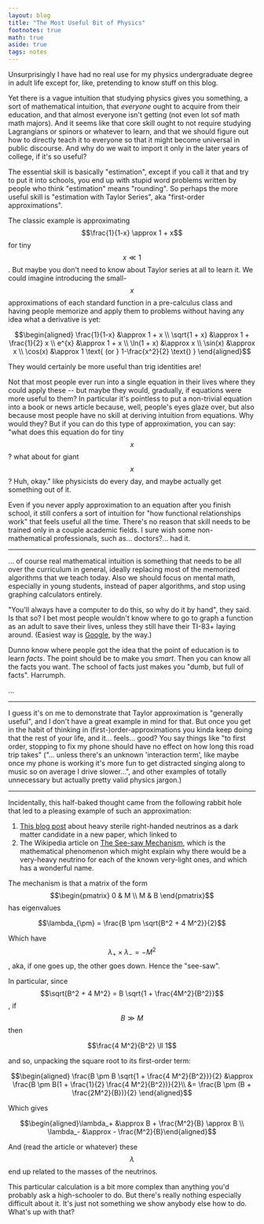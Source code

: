 ```yaml
---
layout: blog
title: "The Most Useful Bit of Physics"
footnotes: true
math: true
aside: true
tags: notes
---
```


Unsurprisingly I have had no real use for my physics undergraduate degree in adult life except for, like, pretending to know stuff on this blog. 

Yet there is a vague intuition that studying physics gives you something, a sort of mathematical intuition, that _everyone_ ought to acquire from their education, and that almost everyone isn't getting (not even lot sof math math majors). And it seems like that core skill ought to not require studying Lagrangians or spinors or whatever to learn, and that we should figure out how to directly teach it to everyone so that it might become universal in public discourse. And why do we wait to import it only in the later years of college, if it's so useful?

<!--more-->

The essential skill is basically "estimation", except if you call it that and try to put it into schools, you end up with stupid word problems written by people who think "estimation" means "rounding". So perhaps the more useful skill is "estimation with Taylor Series", aka "first-order approximations".

The classic example is approximating $$\frac{1}{1-x} \approx 1 + x$$ for tiny $$x \ll 1$$. But maybe you don't  need to know about Taylor series at all to learn it. We could imagine introducing the small-$$x$$ approximations of each standard function in a pre-calculus class and having people memorize and apply them to problems without having any idea what a derivative is yet:

$$\begin{aligned}
\frac{1}{1-x} &\approx 1 + x \\
\sqrt{1 + x} &\approx 1 + \frac{1}{2} x \\
e^{x} &\approx 1 + x \\
\ln(1 + x) &\approx x \\
\sin(x) &\approx x \\
\cos(x) &\approx 1 \text{ (or } 1-\frac{x^2}{2} \text{) }
\end{aligned}$$

They would certainly be more useful than trig identities are!

Not that most people ever run into a single equation in their lives where they could apply these -- but maybe they would, gradually, if equations were more useful to them? In particular it's pointless to put a non-trivial equation into a book or news article because, well, people's eyes glaze over, but also because most people have no skill at deriving intuition from equations. Why would they? But if you can do this type of approximation, you can say: "what does this equation do for tiny $$x$$? what about for giant $$x$$? Huh, okay." like physicists do every day, and maybe actually get something out of it.

Even if you never apply approximation to an equation after you finish school, it still confers a sort of intuition for "how functional relationships work" that feels useful all the time. There's no reason that skill needs to be trained only in a couple academic fields. I sure wish some non-mathematical professionals, such as... doctors?... had it.

------

... of course real mathematical intuition is something that needs to be all over the curriculum in general, ideally replacing most of the memorized algorithms that we teach today. Also we should focus on mental math, especially in young students, instead of paper algorithms, and stop using graphing calculators entirely. 

"You'll always have a computer to do this, so why do it by hand", they said. Is that so? I bet most people wouldn't know where to go to graph a function as an adult to save their lives, unless they still have their TI-83+ laying around. (Easiest way is [Google](https://www.google.com/search?q=y+%3D+5x+%2B+3), by the way.)

Dunno know where people got the idea that the point of education is to learn _facts_. The point should be to make you _smart_. Then you can know all the facts you want. The school of facts just makes you "dumb, but full of facts". Harrumph.

...

-----

I guess it's on me to demonstrate that Taylor approximation is "generally useful", and I don't have a great example in mind for that. But once you get in the habit of thinking in (first-)order-approximations you kinda keep doing that the rest of your life, and it... feels... good? You say things like "to first order, stopping to fix my phone should have no effect on how long this road trip takes" ("... unless there's an unknown 'interaction term', like maybe once my phone is working it's more fun to get distracted singing along to music so on average I drive slower...", and other examples of totally unnecessary but actually pretty valid physics jargon.)

--------

Incidentally, this half-baked thought came from the following rabbit hole that led to a pleasing example of such an approximation:

1. [This blog post](https://golem.ph.utexas.edu/category/2022/12/neutrino_dark_matter.html) about heavy sterile right-handed neutrinos as a dark matter candidate in a new paper, which linked to
2. The Wikipedia article on [The See-saw Mechanism](https://en.wikipedia.org/wiki/Seesaw_mechanism), which is the mathematical phenomenon which might explain why there would be a very-heavy neutrino for each of the known very-light ones, and which has a wonderful name.

The mechanism is that a matrix of the form $$\begin{pmatrix} 0 & M \\ M & B \end{pmatrix}$$ has eigenvalues

$$\lambda_{\pm} = \frac{B \pm \sqrt{B^2 + 4 M^2}}{2}$$

Which have $$\lambda_+ \times \lambda_- = -M^2$$, aka, if one goes up, the other goes down. Hence the "see-saw".

In particular, since $$\sqrt{B^2 + 4 M^2} = B \sqrt{1 + \frac{4M^2}{B^2}}$$, if $$B \gg M$$ then 

$$\frac{4 M^2}{B^2} \ll 1$$

and so, unpacking the square root to its first-order term:

$$\begin{aligned}
\frac{B \pm B \sqrt{1 + \frac{4 M^2}{B^2}}}{2} 
&\approx \frac{B \pm B(1 + \frac{1}{2} \frac{4 M^2}{B^2})}{2}\\
&= \frac{B \pm (B + \frac{2M^2}{B})}{2}
\end{aligned}$$

Which gives

$$\begin{aligned}\lambda_+ &\approx B + \frac{M^2}{B} \approx B \\
\lambda_- &\approx - \frac{M^2}{B}\end{aligned}$$


And (read the article or whatever) these $$\lambda$$ end up related to the masses of the neutrinos.

This particular calculation is a bit more complex than anything you'd probably ask a high-schooler to do. But there's really nothing especially difficult about it. It's just not something we show anybody else how to do. What's up with that?
